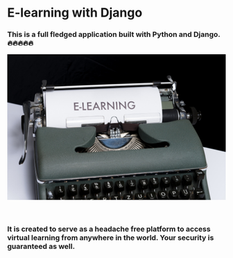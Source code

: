 # E-learning with Django

### This is a full fledged application built with Python and Django. 🔥🔥🔥🔥🔥

![e-learning](static/assets/images/e-learning.jpg)

<br>

### It is created to serve as a headache free platform to access virtual learning from anywhere in the world. Your security is guaranteed as well.

<br>
